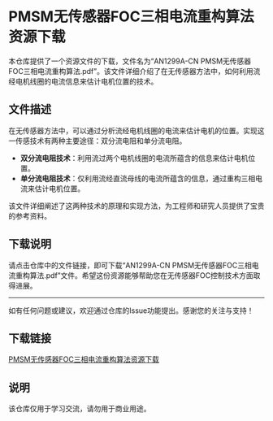 # PMSM无传感器FOC三相电流重构算法资源下载

本仓库提供了一个资源文件的下载，文件名为“AN1299A-CN PMSM无传感器FOC三相电流重构算法.pdf”。该文件详细介绍了在无传感器方法中，如何利用流经电机线圈的电流信息来估计电机位置的技术。

## 文件描述

在无传感器方法中，可以通过分析流经电机线圈的电流来估计电机的位置。实现这一传感技术有两种主要途径：双分流电阻和单分流电阻。

- **双分流电阻技术**：利用流过两个电机线圈的电流所蕴含的信息来估计电机位置。
- **单分流电阻技术**：仅利用流经直流母线的电流所蕴含的信息，通过重构三相电流来估计电机位置。

该文件详细阐述了这两种技术的原理和实现方法，为工程师和研究人员提供了宝贵的参考资料。

## 下载说明

请点击仓库中的文件链接，即可下载“AN1299A-CN PMSM无传感器FOC三相电流重构算法.pdf”文件。希望这份资源能够帮助您在无传感器FOC控制技术方面取得进展。

---

如有任何问题或建议，欢迎通过仓库的Issue功能提出。感谢您的关注与支持！

## 下载链接
[PMSM无传感器FOC三相电流重构算法资源下载](https://pan.quark.cn/s/058877a0c516)

## 说明

该仓库仅用于学习交流，请勿用于商业用途。
